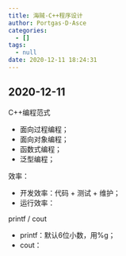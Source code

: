 ```yaml
---
title: 海贼-C++程序设计
author: Portgas·D·Asce
categories:
  - []
tags:
  - null
date: 2020-12-11 18:24:31
---
```


<!--more-->

## 2020-12-11

C++编程范式
- 面向过程编程；
- 面向对象编程；
- 函数式编程；
- 泛型编程；

效率：
- 开发效率：代码 + 测试 + 维护；
- 运行效率：

printf / cout
- printf：默认6位小数，用%g；
- cout：

